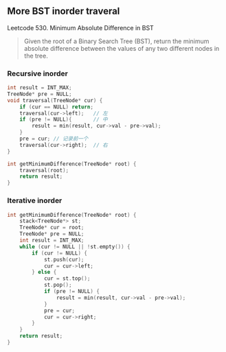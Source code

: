 ## More BST inorder traveral 
Leetcode 530. Minimum Absolute Difference in BST
> Given the root of a Binary Search Tree (BST), return the minimum absolute difference between the values of any two different nodes in the tree.

### Recursive inorder
```cpp
int result = INT_MAX;
TreeNode* pre = NULL;
void traversal(TreeNode* cur) {
    if (cur == NULL) return;
    traversal(cur->left);   // 左
    if (pre != NULL){       // 中
        result = min(result, cur->val - pre->val);
    }
    pre = cur; // 记录前一个
    traversal(cur->right);  // 右
}

int getMinimumDifference(TreeNode* root) {
    traversal(root);
    return result;
}
```

### Iterative inorder
```cpp
int getMinimumDifference(TreeNode* root) {
    stack<TreeNode*> st;
    TreeNode* cur = root;
    TreeNode* pre = NULL;
    int result = INT_MAX;
    while (cur != NULL || !st.empty()) {
        if (cur != NULL) { 
            st.push(cur); 
            cur = cur->left;                
        } else {
            cur = st.top();
            st.pop();
            if (pre != NULL) {             
                result = min(result, cur->val - pre->val);
            }
            pre = cur;
            cur = cur->right;             
        }
    }
    return result;
}
```
